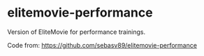 # elitemovie-performance
Version of EliteMovie for performance trainings.



Code from: https://github.com/sebasv89/elitemovie-performance
